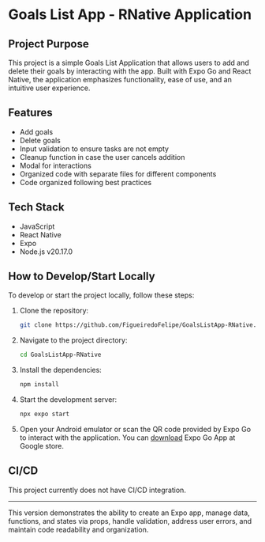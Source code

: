 # Goals List App - RNative Application

## Project Purpose

This project is a simple Goals List Application that allows users to add and delete their goals by interacting with the app. Built with Expo Go and React Native, the application emphasizes functionality, ease of use, and an intuitive user experience.

## Features

- Add goals
- Delete goals
- Input validation to ensure tasks are not empty
- Cleanup function in case the user cancels addition
- Modal for interactions
- Organized code with separate files for different components
- Code organized following best practices

## Tech Stack

- JavaScript
- React Native
- Expo
- Node.js v20.17.0

## How to Develop/Start Locally

To develop or start the project locally, follow these steps:

1. Clone the repository:

    ```bash
    git clone https://github.com/FigueiredoFelipe/GoalsListApp-RNative.git
    ```

2. Navigate to the project directory:

    ```bash
    cd GoalsListApp-RNative
    ```

3. Install the dependencies:

    ```bash
    npm install
    ```

4. Start the development server:

    ```bash
    npx expo start
    ```

5. Open your Android emulator or scan the QR code provided by Expo Go to interact with the application. You can [download](https://play.google.com/store/apps/details?id=host.exp.exponent&hl=en&pli=1) Expo Go App at Google store.

## CI/CD

This project currently does not have CI/CD integration.

---

This version demonstrates the ability to create an Expo app, manage data, functions, and states via props, handle validation, address user errors, and maintain code readability and organization.
